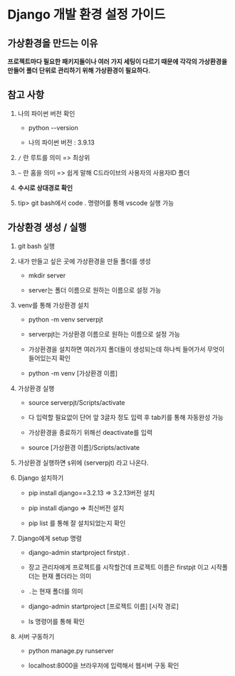 # Django 개발 환경 설정 가이드

## 가상환경을 만드는 이유

**프로젝트마다 필요한 패키지들이나 여러 가지 세팅이 다르기 때문에 각각의 가상환경을 만들어 폴더 단위로 관리하기 위해 가상환경이 필요하다.**

## 참고 사항

1. 나의 파이썬 버전 확인
   
   - python --version
   
   - 나의 파이썬 버전 : 3.9.13

2. `/` 란 루트를 의미 => 최상위

3. `~` 란 홈을 의미 => 쉽게 말해 C드라이브의 사용자의 사용자ID 폴더

4. **수시로 상대경로 확인**

5. tip> git bash에서 code . 명령어를 통해 vscode 실행 가능

## 가상환경 생성 / 실행

1. git bash 실행

2. 내가 만들고 싶은 곳에 가상환경을 만들 폴더를 생성
   
   - mkdir server
   
   - server는 폴더 이름으로 원하는 이름으로 설정 가능

3. venv를 통해 가상환경 설치
   
   - python -m venv serverpjt
   
   - serverpjt는 가상환경 이름으로 원하는 이름으로 설정 가능
   
   - 가상환경을 설치하면 여러가지 폴더들이 생성되는데 하나씩 들어가서 무엇이 들어있는지 확인
   
   - python -m venv [가상환경 이름]

4. 가상환경 실행
   
   - source serverpjt/Scripts/activate
   
   - 다 입력할 필요없이 단어 앞 3글자 정도 입력 후 tab키를 통해 자동완성 가능
   
   - 가상환경을 종료하기 위해선 deactivate를 입력
   
   - source [가상환경 이름]/Scripts/activate

5. 가상환경 실행하면 `$`위에 (serverpjt) 라고 나온다.

6. Django 설치하기
   
   - pip install django==3.2.13 => 3.2.13버전 설치
   
   - pip install django => 최신버전 설치
   
   - pip list 를 통해 잘 설치되었는지 확인

7. Django에게 setup 명령
   
   - django-admin startproject firstpjt .
   
   - 장고 관리자에게 프로젝트를 시작할건데 프로젝트 이름은 firstpjt 이고 시작폴더는 현재 폴더라는 의미
   
   - `.`는 현재 폴더를 의미
   
   - django-admin startproject [프로젝트 이름] [시작 경로]
   
   - ls 명령어를 통해 확인

8. 서버 구동하기
   
   - python manage.py runserver
   
   - localhost:8000을 브라우저에 입력해서 웹서버 구동 확인
